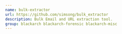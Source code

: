 ```yaml
---
name: bulk-extractor
url: https://github.com/simsong/bulk_extractor
description: Bulk Email and URL extraction tool.
group: blackarch blackarch-forensic blackarch-misc
---
```


